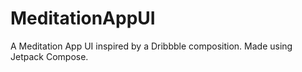 # MeditationAppUI
A Meditation App UI inspired by a Dribbble composition.
Made using Jetpack Compose.
